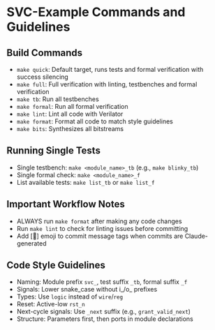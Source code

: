 # SVC-Example Commands and Guidelines

## Build Commands
- `make quick`: Default target, runs tests and formal verification with success silencing
- `make full`: Full verification with linting, testbenches and formal verification
- `make tb`: Run all testbenches
- `make formal`: Run all formal verification
- `make lint`: Lint all code with Verilator
- `make format`: Format all code to match style guidelines
- `make bits`: Synthesizes all bitstreams

## Running Single Tests
- Single testbench: `make <module_name>_tb` (e.g., `make blinky_tb`)
- Single formal check: `make <module_name>_f`
- List available tests: `make list_tb` or `make list_f`

## Important Workflow Notes
- ALWAYS run `make format` after making any code changes
- Run `make lint` to check for linting issues before committing
- Add [🤖] emoji to commit message tags when commits are Claude-generated

## Code Style Guidelines
- Naming: Module prefix `svc_`, test suffix `_tb`, formal suffix `_f`
- Signals: Lower snake_case without i_/o_ prefixes
- Types: Use `logic` instead of `wire`/`reg`
- Reset: Active-low `rst_n`
- Next-cycle signals: Use `_next` suffix (e.g., `grant_valid_next`)
- Structure: Parameters first, then ports in module declarations